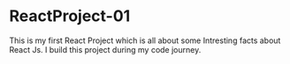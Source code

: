 # ReactProject-01

This is my first React Project which is all about some Intresting facts about React Js.
I build this project during my code journey.
